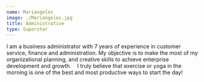 ```yaml
---
name: Mariangeles
image: ./Mariangeles.jpg
title: Administrative
type: Superstar
---
```

I am a business administrator with 7 years of experience in customer service, finance and administration. My objective is to make the most of my organizational planning, and creative skills to achieve enterprise development and growth. 
 
I truly believe that exercise or yoga in the morning is one of the best and most productive ways to start the day!